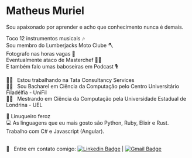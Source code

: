 <!--
**MatheusMuriel/MatheusMuriel** is a ✨ _special_ ✨ repository because its `README.md` (this file) appears on your GitHub profile.

Here are some ideas to get you started:

- 🔭 I’m currently working on ...
- 🌱 I’m currently learning ...
- 👯 I’m looking to collaborate on ...
- 🤔 I’m looking for help with ...
- 💬 Ask me about ...
- 📫 How to reach me: ...
- 😄 Pronouns: ...
- ⚡ Fun fact: ...

<img width="auto" src="https://github.com/tgmarinho/tgmarinho/blob/master/banner.png">
-->

# Matheus Muriel

Sou apaixonado por aprender e acho que conhecimento nunca é demais.  

Toco 12 instrumentos musicais :notes:  
Sou membro do Lumberjacks Moto Clube 🪓  
Fotografo nas horas vagas 📸  
Eventualmente ataco de Masterchef 🧑‍🍳  
E também falo umas baboseiras em Podcast 🎙️


 🧑‍💻  &nbsp; Estou trabalhando na Tata Consultancy Services
 <br/> 🧑‍🎓 &nbsp; Sou Bacharel em Ciência da Computação pelo Centro Universitário Filadélfia - UniFil
 <br/> 🧑‍🎓 &nbsp; Mestrando em Ciência da Computação pela Universidade Estadual de Londrina - UEL  

 🐧 Linuqueiro feroz  
 :computer: As linguagens que eu mais gosto são Python, Ruby, Elixir e Rust.   
 Trabalho com C# e Javascript (Angular).



 <br/> :email: &nbsp; Entre em contato comigo: [![Linkedin Badge](https://img.shields.io/badge/-MatheusMuriel-blue?style=flat-square&logo=Linkedin&logoColor=white&link=https://www.linkedin.com/in/matheusmuriel/)](https://www.linkedin.com/in/matheusmuriel/) 
| 
[![Gmail Badge](https://img.shields.io/badge/-matheus.muriel@outlook.com-c14438?style=flat-square&logo=Gmail&logoColor=white&link=mailto:matheus.muriel@outlook.com)](mailto:matheus.muriel@outlook.com)
